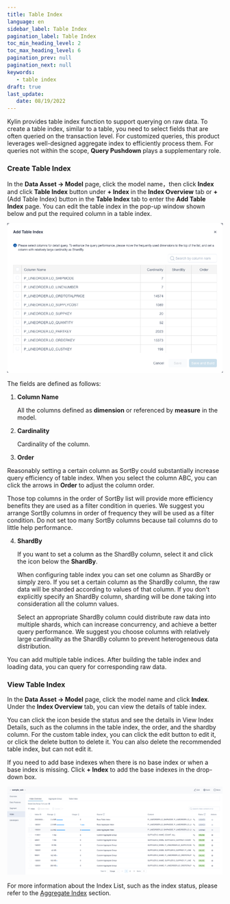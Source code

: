 ```yaml
---
title: Table Index
language: en
sidebar_label: Table Index
pagination_label: Table Index
toc_min_heading_level: 2
toc_max_heading_level: 6
pagination_prev: null
pagination_next: null
keywords:
   - table index
draft: true
last_update:
   date: 08/19/2022
---
```



Kylin provides table index function to support querying on raw data. To create a table index, similar to a table, you need to select fields that are often queried on the transaction level. For customized queries, this product leverages well-designed aggregate index to efficiently process them. For queries not within the scope, **Query Pushdown** plays a supplementary role. 


### Create Table Index

In the **Data Asset -> Model** page, click the model name，then click **Index** and click **Table Index** button under **+ Index** in the **Index Overview** tab or **+**(Add Table Index) button in the **Table Index** tab to enter the **Add Table Index** page. You can edit the table index in the pop-up window shown below and put the required column in a table index.

![Add Table Index](images/table_index/table_index_1.png)

The fields are defined as follows:

1. **Column Name**

   All the columns defined as **dimension** or referenced by **measure** in the model.

2. **Cardinality**

   Cardinality of the column.

3. **Order**

  Reasonably setting a certain column as SortBy could substantially increase query efficiency of table index. When you select the column ABC, you can click the arrows in **Order** to adjust the column order.

  Those top columns in the order of SortBy list will provide more efficiency benefits they are used as a filter condition in queries. We suggest you arrange SortBy columns in order of frequency they will be used as a filter condition. Do not set too many SortBy columns because tail columns do to little help performance.

4. **ShardBy**

   If you want to set a column as the ShardBy column, select it and click the icon below the **ShardBy**.

   When configuring table index you can set one column as ShardBy or simply zero.  If you set a certain column as the ShardBy column, the raw data will be sharded according to values of that column. If you don't explicitly specify an ShardBy column, sharding will be done taking into consideration all the column values.
   
   Select an appropriate ShardBy column could distribute raw data into multiple shards, which can increase concurrency, and achieve a better query performance. We suggest you choose columns with relatively large cardinality as the ShardBy column to prevent heterogeneous data distribution. 
   

You can add multiple table indices. After building the table index and loading data, you can query for corresponding raw data.



### View Table Index

In the **Data Asset -> Model** page, click the model name and click **Index**. Under the **Index Overview** tab, you can view the details of table index.

You can click the icon beside the status and see the details in View Index Details, such as the columns in the table index, the order, and the shardby column. For the custom table index, you can click the edit button to edit it, or click the delete button to delete it. You can also delete the recommended table index, but can not edit it.

If you need to add base indexes when there is no base index or when a base index is missing. Click **+ Index** to add the base indexes in the drop-down box.


![View Table Index](images/table_index/index_1.png)


For more information about the Index List, such as the index status, please refer to the [Aggregate Index](aggregation_group.md) section.
